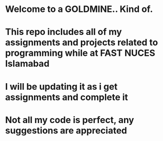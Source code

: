 # Welcome to a GOLDMINE.. Kind of.

# This repo includes all of my assignments and projects related to programming while at FAST NUCES Islamabad
# I will be updating it as i get assignments and complete it
# Not all my code is perfect, any suggestions are appreciated
